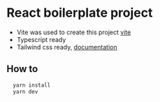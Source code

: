 # React boilerplate project

- Vite was used to create this project [vite](https://vitejs.dev/)
- Typescript ready
- Tailwind css ready, [documentation](https://tailwindcss.com/docs/installation)

## How to
```js
  yarn install
  yarn dev
```